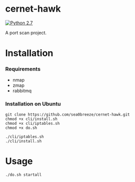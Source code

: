# cernet-hawk

[![Python 2.7](https://img.shields.io/badge/Python-2.7-yellow.svg)](http://www.python.org/download/)

A port scan project.

# Installation

### Requirements

* nmap
* zmap
* rabbitmq

### Installation on Ubuntu

```shell
git clone https://github.com/sea0breeze/cernet-hawk.git
chmod +x cli/install.sh
chmod +x cli/iptables.sh
chmod +x do.sh

./cli/iptables.sh
./cli/install.sh
```

# Usage

```shell
./do.sh startall
```
